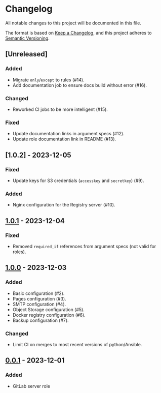 # Changelog

All notable changes to this project will be documented in this file.

The format is based on [Keep a Changelog](https://keepachangelog.com/en/1.0.0/),
and this project adheres to [Semantic Versioning](https://semver.org/spec/v2.0.0.html).

## [Unreleased]

### Added

- Migrate `only`/`except` to rules (#14).
- Add documentation job to ensure docs build without error (#16).

### Changed

- Reworked CI jobs to be more intelligent (#15).

### Fixed

- Update documentation links in argument specs (#12).
- Update role documentation link in README (#13).

## [1.0.2] - 2023-12-05

### Fixed

- Update keys for S3 credentials (`accesskey` and `secretkey`) (#9).

### Added

- Nginx configuration for the Registry server (#10).

## [1.0.1] - 2023-12-04

### Fixed

- Removed `required_if` references from argument specs (not valid for roles).

## [1.0.0] - 2023-12-03

### Added

- Basic configuration (#2).
- Pages configuration (#3).
- SMTP configuration (#4).
- Object Storage configuration (#5).
- Docker registry configuration (#6).
- Backup configuration (#7).

### Changed

- Limit CI on merges to most recent versions of python/Ansible.

## [0.0.1] - 2023-12-01

### Added

- GitLab server role

[1.0.1]: https://git.dubzland.com/dubzland/ansible-collection-gitlab/-/compare/1.0.1...1.0.2
[1.0.1]: https://git.dubzland.com/dubzland/ansible-collection-gitlab/-/compare/1.0.0...1.0.1
[1.0.0]: https://git.dubzland.com/dubzland/ansible-collection-gitlab/-/compare/0.0.1...1.0.0
[0.0.1]: https://git.dubzland.com/dubzland/ansible-collection-gitlab/-/tree/0.0.1
